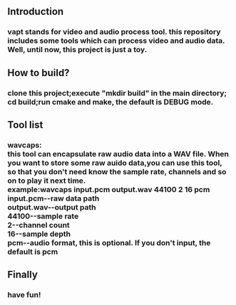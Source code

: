 ## Introduction
### vapt stands for video and audio process tool. this repository includes some tools which can process video and audio data.<br>Well, until now, this project is just a toy.
## How to build?
### clone this project;execute "mkdir build" in the main directory; cd build;run cmake and make, the default is DEBUG mode.
## Tool list
### wavcaps:<br>this tool can encapsulate raw audio data     into a WAV file. When you want to store some raw auido data,you can use this tool, so that you don't need know the sample rate, channels and so on to play it next time.<br>example:wavcaps input.pcm output.wav 44100 2 16 pcm<br>input.pcm--raw data path<br>output.wav--output path<br>44100--sample rate<br>2--channel count<br>16--sample depth<br>pcm--audio format, this is optional. If you don't input, the default is pcm
## Finally
### have fun!
